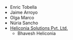 - Enric Tobella
- Jaime Arroyo
- Olga Marco
- Núria Sancho
- [Heliconia Solutions Pvt. Ltd.](https://www.heliconia.io)
  - Bhavesh Heliconia
